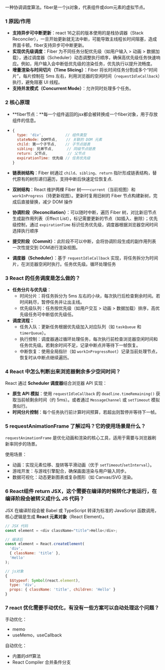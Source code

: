 一种协调调度算法。fiber是一个js对象，代表组件或dom元素的虚拟节点。

### **1 原因/作用**

- **支持异步可中断更新**：react 16之前的版本使用的是栈协调器（Stack Reconciler），一旦开始更新就无法中断，可能导致主线程长时间阻塞，造成界面卡顿。fiber支持异步可中断更新。
- **实现优先级调度**：Fiber 为不同任务分配优先级（如用户输入 > 动画 > 数据加载），通过调度器（Scheduler）动态调整执行顺序，确保高优先级任务快速响应。例如，用户输入会中断低优先级的渲染任务，优先执行以提升流畅度。
- **增量渲染与时间切片（Time Slicing）**：Fiber 将长时间任务分割成多个“时间片”，每片控制在 5ms 左右，利用浏览器的空闲时间（`requestIdleCallback`）执行，避免阻塞 UI 线程。
- **支持并发模式（Concurrent Mode）**：允许同时处理多个任务。



### **2 核心原理**

- **fiber节点：**每一个组件返回的jsx都会被转换成一个fiber对象，用于存放组件的信息。

- ```js
  {
    type: 'div',          // 组件类型
    stateNode: DOM节点,    // 关联的 DOM 元素
    child: 第一个子节点,    // 子节点链表
    sibling: 兄弟节点,      // 同级节点链表
    return: 父节点,         // 父节点
    expirationTime: 优先级 // 任务优先级
  }
  ```

- **链表树结构**：Fiber 树通过 `child`、`sibling`、`return` 指针形成链表结构，替代原有的树形递归遍历，支持中断后快速定位恢复点.

- **双树结构**：React 维护两棵 Fiber 树——`current`（当前视图）和 `workInProgress`（待更新视图）。更新时复用旧树的 Fiber 节点构建新树，完成后直接替换，减少 DOM 操作

- **协调阶段（Reconciliation）**：可以随时中断，遍历 Fiber 树，对比新旧节点生成副作用列表（Effect List），标记需要更新的节点（如插入、删除）；优先级控制，通过 `expirationTime` 标识任务优先级，调度器根据浏览器空闲时间选择执行顺序

- **提交阶段（Commit）**：此阶段不可以中断，会将协调阶段生成的副作用列表一次性提交到 DOM进行渲染视图。

- **调度器（Scheduler）**：基于 `requestIdleCallback` 实现，将任务拆分为时间片，在浏览器空闲时执行。任务优先级。循环处理任务



### **3 React 的任务调度是怎么做的？**

- **任务分片与优先级**：
  - 时间分片：将任务拆分为 5ms 左右的小块，每次执行后检查剩余时间。若时间耗尽，暂停任务并让出主线。
  - 优先级队列：任务按优先级（如用户交互 > 动画 > 数据加载）排序，高优先级任务可中断低优先级任。
- **调度流程：**
  - 任务入队：更新任务根据优先级加入对应队列（如 `taskQueue` 和 `timerQueue`）。
  - 执行控制：调度器通过循环处理任务，每次执行前检查浏览器空闲时间和任务优先级。若剩余时间不足，记录中断点并等待下一帧恢复。
  - 中断恢复：使用全局指针（如 `workInProgressRoot`）记录当前处理节点，恢复时从中断点继续遍历。



### **4 React 中怎么判断出来浏览器剩余多少空间时间？**

React 通过 **Scheduler 调度器**结合浏览器 API 实现：

- **原生 API 模拟**：使用 `requestIdleCallback` 的 `deadline.timeRemaining()` 获取当前帧剩余时间（约 5ms）。或者通过 `MessageChannel` 或 `setTimeout` 模拟类似行。
- **时间分片控制**：每个任务执行前计算时间预算，若超出则暂停并等待下一帧。



### **5 requestAnimationFrame 了解过吗？它的使用场景是什么？**

`requestAnimationFrame` 是优化动画和渲染的核心工具，适用于需要与浏览器刷新率同步的场景。

使用场景：

- 动画：实现元素位移、旋转等平滑动画（优于 `setTimeout`/`setInterval`）。
- 游戏开发：与游戏引擎配合，确保画面渲染与用户输入同步。
- 数据可视化：动态更新图表或复杂图形（如 Canvas/SVG 渲染。



### **6 React组件 return JSX，这个需要在编译的时候转化才能运行，在编译阶段会被转义成什么 JS 代码？**

JSX 在编译阶段会被 Babel 或 TypeScript 转译为标准的 JavaScript 函数调用，核心逻辑是生成 **React 元素对象**（React Element）。

```js
// JSX 代码
const element = <div className="title">Hello</div>;

// 编译后
const element = React.createElement(
  'div', 
  { className: 'title' }, 
  'Hello'
);

// js对象
{
  $$typeof: Symbol(react.element),
  type: 'div',
  props: { className: 'title', children: 'Hello' }
}
```



### **7 react 优化需要手动优化，有没有一些方案可以自动处理这个问题？**

手动优化：

- memo
- useMemo，useCallback

自动优化：

- 内置的diff算法
- React Compiler 合并条件分支
